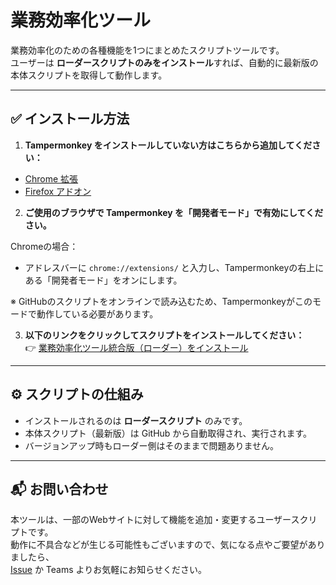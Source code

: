 # 業務効率化ツール

業務効率化のための各種機能を1つにまとめたスクリプトツールです。  
ユーザーは **ローダースクリプトのみをインストール**すれば、自動的に最新版の本体スクリプトを取得して動作します。

---

## ✅ インストール方法

1. **Tampermonkey をインストールしていない方はこちらから追加してください：**

- [Chrome 拡張](https://chrome.google.com/webstore/detail/dhdgffkkebhmkfjojejmpbldmpobfkfo)  
- [Firefox アドオン](https://addons.mozilla.org/ja/firefox/addon/tampermonkey/)

2. **ご使用のブラウザで Tampermonkey を「開発者モード」で有効にしてください。**

Chromeの場合：
- アドレスバーに `chrome://extensions/` と入力し、Tampermonkeyの右上にある「開発者モード」をオンにします。

※ GitHubのスクリプトをオンラインで読み込むため、Tampermonkeyがこのモードで動作している必要があります。

3. **以下のリンクをクリックしてスクリプトをインストールしてください：**  
👉 [業務効率化ツール統合版（ローダー）をインストール](https://raw.githubusercontent.com/NEL227/work-toolkit/main/script/%E6%A5%AD%E5%8B%99%E5%8A%B9%E7%8E%87%E5%8C%96%E3%83%84%E3%83%BC%E3%83%AB%E7%B5%B1%E5%90%88%E7%89%88-1.00.user.js)

---

## ⚙️ スクリプトの仕組み

- インストールされるのは **ローダースクリプト** のみです。
- 本体スクリプト（最新版）は GitHub から自動取得され、実行されます。
- バージョンアップ時もローダー側はそのままで問題ありません。

---

## 📬 お問い合わせ

本ツールは、一部のWebサイトに対して機能を追加・変更するユーザースクリプトです。  
動作に不具合などが生じる可能性もございますので、気になる点やご要望がありましたら、  
[Issue](https://github.com/NEL227/work-toolkit/issues) か Teams よりお気軽にお知らせください。
